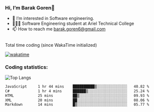 ###  Hi, I’m Barak Goren👋
- 👀 I’m interested in Software engineering.
- 👨🏼‍🎓 Software Engineering student at Ariel Technical College
- 📫 How to reach me barak.goren6@gmail.com
##
Total time coding (since WakaTime initialized)

[![wakatime](https://wakatime.com/badge/user/5cc5ec80-a806-4ca2-a704-db29274e48cd.svg)](https://wakatime.com/@5cc5ec80-a806-4ca2-a704-db29274e48cd)

   
### Coding statistics:

![Top Langs](https://github-readme-stats.vercel.app/api/top-langs/?username=barakgoren&layout=compact&langs_count=30&exclude_repo=ML_learning&line_height=25)


<!--START_SECTION:waka-->

```txt
JavaScript     1 hr 44 mins    ██████████▒░░░░░░░░░░░░░░   40.82 %
C#             1 hr 4 mins     ██████▒░░░░░░░░░░░░░░░░░░   25.24 %
HTML           25 mins         ██▒░░░░░░░░░░░░░░░░░░░░░░   09.93 %
XML            20 mins         ██░░░░░░░░░░░░░░░░░░░░░░░   08.06 %
Markdown       14 mins         █▒░░░░░░░░░░░░░░░░░░░░░░░   05.77 %
```

<!--END_SECTION:waka-->

<!---
barakgoren/barakgoren is a ✨ special ✨ repository because its `README.md` (this file) appears on your GitHub profile.
You can click the Preview link to take a look at your changes.
--->
